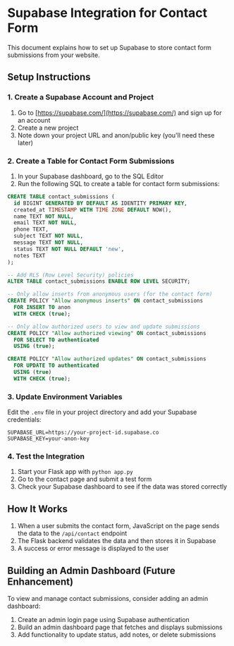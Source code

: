 # Supabase Integration for Contact Form

This document explains how to set up Supabase to store contact form submissions from your website.

## Setup Instructions

### 1. Create a Supabase Account and Project

1. Go to [https://supabase.com/](https://supabase.com/) and sign up for an account
2. Create a new project
3. Note down your project URL and anon/public key (you'll need these later)

### 2. Create a Table for Contact Form Submissions

1. In your Supabase dashboard, go to the SQL Editor
2. Run the following SQL to create a table for contact form submissions:

```sql
CREATE TABLE contact_submissions (
  id BIGINT GENERATED BY DEFAULT AS IDENTITY PRIMARY KEY,
  created_at TIMESTAMP WITH TIME ZONE DEFAULT NOW(),
  name TEXT NOT NULL,
  email TEXT NOT NULL,
  phone TEXT,
  subject TEXT NOT NULL,
  message TEXT NOT NULL,
  status TEXT NOT NULL DEFAULT 'new',
  notes TEXT
);

-- Add RLS (Row Level Security) policies
ALTER TABLE contact_submissions ENABLE ROW LEVEL SECURITY;

-- Only allow inserts from anonymous users (for the contact form)
CREATE POLICY "Allow anonymous inserts" ON contact_submissions
  FOR INSERT TO anon
  WITH CHECK (true);

-- Only allow authorized users to view and update submissions
CREATE POLICY "Allow authorized viewing" ON contact_submissions
  FOR SELECT TO authenticated
  USING (true);

CREATE POLICY "Allow authorized updates" ON contact_submissions
  FOR UPDATE TO authenticated
  USING (true)
  WITH CHECK (true);
```

### 3. Update Environment Variables

Edit the `.env` file in your project directory and add your Supabase credentials:

```
SUPABASE_URL=https://your-project-id.supabase.co
SUPABASE_KEY=your-anon-key
```

### 4. Test the Integration

1. Start your Flask app with `python app.py`
2. Go to the contact page and submit a test form
3. Check your Supabase dashboard to see if the data was stored correctly

## How It Works

1. When a user submits the contact form, JavaScript on the page sends the data to the `/api/contact` endpoint
2. The Flask backend validates the data and then stores it in Supabase
3. A success or error message is displayed to the user

## Building an Admin Dashboard (Future Enhancement)

To view and manage contact submissions, consider adding an admin dashboard:

1. Create an admin login page using Supabase authentication
2. Build an admin dashboard page that fetches and displays submissions
3. Add functionality to update status, add notes, or delete submissions 